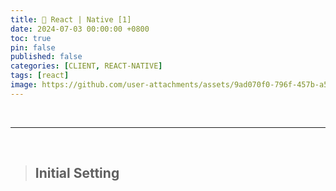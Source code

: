 ```yaml
---
title: 📱 React | Native [1]
date: 2024-07-03 00:00:00 +0800
toc: true
pin: false
published: false
categories: [CLIENT, REACT-NATIVE]
tags: [react]
image: https://github.com/user-attachments/assets/9ad070f0-796f-457b-a546-f63d369b5968
---
```


<br>

---

<br>

> ## Initial Setting